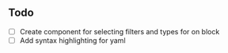 ## Todo
- [ ] Create component for selecting filters and types for on block
- [ ] Add syntax highlighting for yaml